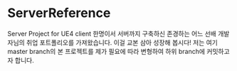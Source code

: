 # ServerReference
Server Project for UE4 client
한명이서 서버까지 구축하신 존경하는 어느 선배 개발자님의 취업 포트폴리오를 가져왔습니다. 
이걸 교본 삼아 성장해 봅시다!
저는 여기 master branch의 본 프로젝트를 제가 필요에 따라 변형하여 하위 branch에 커밋하고자 합니다.
